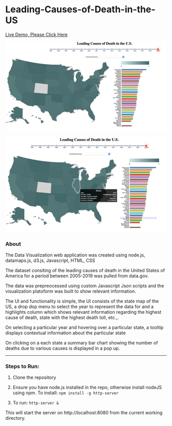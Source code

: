 # Leading-Causes-of-Death-in-the-US

[Live Demo, Please Click Here](http://leading-cause-of-death-in-the-us.s3-website-us-west-1.amazonaws.com/)

![Homepage](/images/Homepage.png)

![Details](/images/Details.png)

### About

The Data Visualization web application was created using node.js, datamaps.js, d3.js, Javascript, HTML, CSS

The dataset consiting of the leading causes of death in the United States of America for a period between 2005-2019 was pulled from data.gov.

The data was prepreocessed using custom Javascript Json scripts and the visualization platoform was built to show relevant information.

The UI and functionality is simple, the UI consists of the state map of the US, a drop dop menu to select the year to represent the data for and a highlights column which shows relevant information regarding the highest cause of death, state with the highest death toll, etc.,.

On selecting a particular year and hovering over a particular state, a tooltip displays contextual information about the particular state

On clicking on a each state a summary bar chart showing the number of deaths due to various causes is displayed in a pop up.

---

### Steps to Run:

1. Clone the repository

2. Ensure you have node.js installed in the repo, otherwise install nodeJS using npm. 
To install: `npm install -g http-server`

3. To run:  `http-server & `

This will start the server on http://localhost:8080 from the current working directory.

